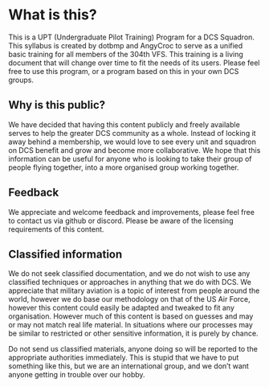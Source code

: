 # What is this?
This is a UPT (Undergraduate Pilot Training) Program for a DCS Squadron. This syllabus is created by dotbmp and AngyCroc to serve as a unified basic training for all members of the 304th VFS. This training is a living document that will change over time to fit the needs of its users. Please feel free to use this program, or a program based on this in your own DCS groups.

## Why is this public?
We have decided that having this content publicly and freely available serves to help the greater DCS community as a whole. Instead of locking it away behind a membership, we would love to see every unit and squadron on DCS benefit and grow and become more collaborative. We hope that this information can be useful for anyone who is looking to take their group of people flying together, into a more organised group working together.
## Feedback
We appreciate and welcome feedback and improvements, please feel free to contact us via github or discord. Please be aware of the licensing requirements of this content.

## Classified information
We do not seek classified documentation, and we do not wish to use any classified techniques or approaches in anything that we do with DCS. We appreciate that military aviation is a topic of interest from people around the world, however we do base our methodology on that of the US Air Force, however this content could easily be adapted and tweaked to fit any organisation. However much of this content is based on guesses and may or may not match real life material. In situations where our processes may be similar to restricted or other sensitive information, it is purely by chance.

Do not send us classified materials, anyone doing so will be reported to the appropriate authorities immediately. This is stupid that we have to put something like this, but we are an international group, and we don’t want anyone getting in trouble over our hobby.

